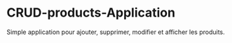 # CRUD-products-Application
Simple application pour ajouter, supprimer, modifier et afficher les produits.
